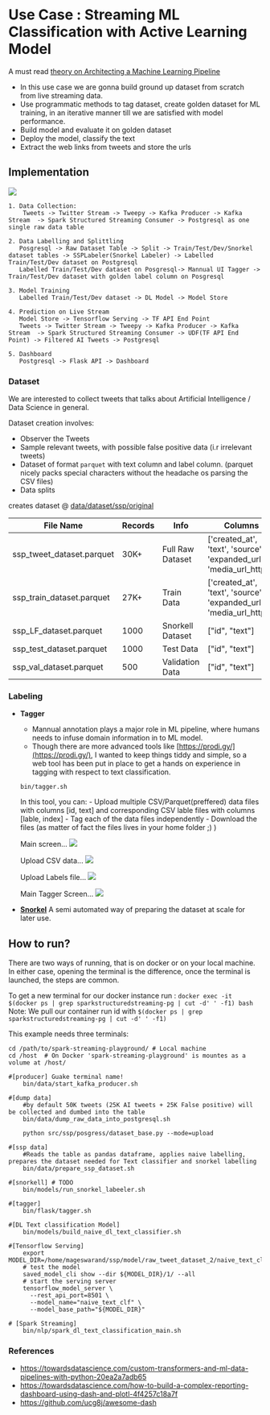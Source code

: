 # Use Case : Streaming ML Classification with Active Learning Model


A must read [theory on Architecting a Machine Learning Pipeline](https://towardsdatascience.com/architecting-a-machine-learning-pipeline-a847f094d1c7)


- In this use case we are gonna build ground up dataset from scratch from live streaming data. 
- Use programmatic methods to tag dataset, create golden dataset for ML training, 
in an iterative manner till we are satisfied with model performance.
- Build model and evaluate it on golden dataset
- Deploy the model, classify the text
- Extract the web links from tweets and store the urls

## Implementation

![](../images/ml_pipeline.png)
```
1. Data Collection:
    Tweets -> Twitter Stream -> Tweepy -> Kafka Producer -> Kafka Stream  -> Spark Structured Streaming Consumer -> Postgresql as one single raw data table

2. Data Labelling and Splittling 
   Posgresql -> Raw Dataset Table -> Split -> Train/Test/Dev/Snorkel dataset tables -> SSPLabeler(Snorkel Labeler) -> Labelled Train/Test/Dev dataset on Postgresql
   Labelled Train/Test/Dev dataset on Posgresql-> Mannual UI Tagger ->  Train/Test/Dev dataset with golden label column on Posgresql

3. Model Training
   Labelled Train/Test/Dev dataset -> DL Model -> Model Store

4. Prediction on Live Stream
   Model Store -> Tensorflow Serving -> TF API End Point
   Tweets -> Twitter Stream -> Tweepy -> Kafka Producer -> Kafka Stream  -> Spark Structured Streaming Consumer -> UDF(TF API End Point) -> Filtered AI Tweets -> Postgresql

5. Dashboard
   Postgresql -> Flask API -> Dashboard

```
### Dataset
We are interested to collect tweets that talks about Artificial Intelligence / Data Science in general.

Dataset creation involves:
- Observer the Tweets
- Sample relevant tweets, with possible false positive data (i.r irrelevant tweets)
- Dataset of format `parquet` with text column and label column. (parquet nicely packs special characters without the headache os parsing the CSV files)
- Data splits

creates dataset @ [data/dataset/ssp/original](../../data/dataset/ssp/original)

|File Name|Records|Info|Columns|
|---------|-------|----|------|
|ssp_tweet_dataset.parquet| 30K+|Full Raw Dataset|['created_at', 'text', 'source', 'expanded_url', 'media_url_https']|
|ssp_train_dataset.parquet | 27K+|Train Data|['created_at', 'text', 'source', 'expanded_url', 'media_url_https']|
|ssp_LF_dataset.parquet|1000|Snorkell Dataset|["id", "text"]|
|ssp_test_dataset.parquet | 1000| Test Data|["id", "text"]|
|ssp_val_dataset.parquet | 500|Validation Data|["id", "text"]|



### Labeling
 
- **Tagger**

    - Mannual annotation plays a major role in ML pipeline, where humans needs to infuse domain information in to ML model.
    - Though there are more advanced tools like [https://prodi.gy/](https://prodi.gy/), I wanted to keep things tiddy and simple, 
    so a web tool has been put in place to get a hands on experience in tagging with respect to text classification.
    
    `bin/tagger.sh`
    
    In this tool, you can:
        - Upload multiple CSV/Parquet(preffered) data files with columns [id, text] and corresponding
         CSV lable files with columns [lable, index]
        - Tag each of the data files independently
        - Download the files (as matter of fact the files lives in your home folder ;) )
    
    Main screen...
    ![](../images/text_tagger1.png)
    
    Upload CSV data...
    ![](../images/text_tagger_upload_csv.png)
    
    Upload Labels file...
    ![](../images/text_tagger_labels.png)
    
    Main Tagger Screen...
    ![](../images/text_tagger_screen.png)

    
- **[Snorkel](https://www.snorkel.org/)**
    A semi automated way of preparing the dataset at scale for later use.


## How to run?

There are two ways of running, that is on docker or on your local machine. In either case, opening the terminal
is the difference, once the terminal is launched, the steps are common. 

To get a new terminal for our docker instance run : `docker exec -it $(docker ps | grep sparkstructuredstreaming-pg | cut -d' ' -f1) bash`
Note: We pull our container run id with `$(docker ps | grep sparkstructuredstreaming-pg | cut -d' ' -f1)`

This example needs three terminals:

```
cd /path/to/spark-streaming-playground/ # Local machine
cd /host  # On Docker 'spark-streaming-playground' is mountes as a volume at /host/

#[producer] Guake terminal name! 
    bin/data/start_kafka_producer.sh

#[dump data]
    #by default 50K tweets (25K AI tweets + 25K False positive) will be collected and dumbed into the table
    bin/data/dump_raw_data_into_postgresql.sh
    
    python src/ssp/posgress/dataset_base.py --mode=upload

#[ssp data]
    #Reads the table as pandas dataframe, applies naive labelling, prepares the dataset needed for Text classifier and snorkel labelling
    bin/data/prepare_ssp_dataset.sh

#[snorkell] # TODO
    bin/models/run_snorkel_labeeler.sh

#[tagger]
    bin/flask/tagger.sh

#[DL Text classification Model]
    bin/models/build_naive_dl_text_classifier.sh 

#[Tensorflow Serving]
    export MODEL_DIR=/home/mageswarand/ssp/model/raw_tweet_dataset_2/naive_text_classifier/exported/
    # test the model 
    saved_model_cli show --dir ${MODEL_DIR}/1/ --all
    # start the serving server
    tensorflow_model_server \
      --rest_api_port=8501 \
      --model_name="naive_text_clf" \
      --model_base_path="${MODEL_DIR}"

# [Spark Streaming]
    bin/nlp/spark_dl_text_classification_main.sh
```

### References
- https://towardsdatascience.com/custom-transformers-and-ml-data-pipelines-with-python-20ea2a7adb65
- https://towardsdatascience.com/how-to-build-a-complex-reporting-dashboard-using-dash-and-plotl-4f4257c18a7f
- https://github.com/ucg8j/awesome-dash